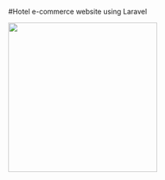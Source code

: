 #Hotel e-commerce website using Laravel

<img src="https://s1.postimg.org/82g9idubun/myscr.png" width="300px">
